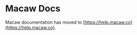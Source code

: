 Macaw Docs
==========
Macaw documentation has moved to [https://help.macaw.co](https://help.macaw.co).